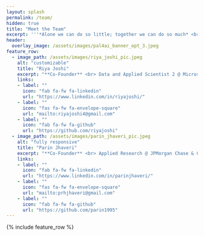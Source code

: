 ```yaml
---
layout: splash
permalink: /team/
hidden: true
title: "Meet the Team"
excerpt: '''*Alone we can do so little; together we can do so much* <br> – Helen Keller'''
header:
  overlay_image: /assets/images/pal4ai_banner_opt_3.jpeg
feature_row:
  - image_path: /assets/images/riya_joshi_pic.jpeg
    alt: "customizable"
    title: "Riya Joshi"
    excerpt: "**Co-Founder** <br> Data and Applied Scientist 2 @ Microsoft <br> Working on use cases to predict and prevent churn, increase retention and engagement and drive personalization using machine learning and NLP techniques."
    links:
    - label: ""
      icon: "fab fa-fw fa-linkedin"
      url: "https://www.linkedin.com/in/riyajoshi/"
    - label: ""
      icon: "fas fa-fw fa-envelope-square"
      url: "mailto:riyajoshi4@gmail.com"
    - label: ""
      icon: "fab fa-fw fa-github"
      url: "https://github.com/riyajoshi"
  - image_path: /assets/images/parin_jhaveri_pic.jpeg
    alt: "fully responsive"
    title: "Parin Jhaveri"
    excerpt: "**Co-Founder** <br> Applied Research @ JPMorgan Chase & Co."
    links:
    - label: ""
      icon: "fab fa-fw fa-linkedin"
      url: "https://www.linkedin.com/in/parinjhaveri/"
    - label: ""
      icon: "fas fa-fw fa-envelope-square"
      url: "mailto:prhjhaveri@gmail.com"
    - label: ""
      icon: "fab fa-fw fa-github"
      url: "https://github.com/parin1995"  
---
```


{% include feature_row %}

